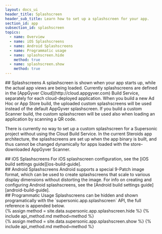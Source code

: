 ```yaml
---
layout: docs_ui
header_title: Splashscreen
header_sub_title: Learn how to set up a splashscreen for your app.
section_id: app
subsection_id: splashscreen
topics:
  - name: Overview
  - name: iOS Splashscreens
  - name: Android Splashscreens
  - name: Programmatic usage
  - name: splashscreen.hide
    method: true
  - name: splashscreen.show
    method: true
---
```


<section class="docs-section" id="overview">
## Splashscreens
A splashscreen is shown when your app starts up, while the actual app views are being loaded. Currently splashscreens are defined in the [AppGyver Cloud](http://cloud.appgyver.com) Build Service, separately for each cloud-deployed application. When you build a new Ad Hoc or App Store build, the uploaded custom splashscreens will be used instead of the default AppGyver splashscreen. If you build a custom Scanner build, the custom splashscreen will be used also when loading an application by scanning a QR code.

There is currently no way to set up a custom splashscreen for a Supersonic project without using the Cloud Build Service. In the current Steroids app architecture, the splashscreens are set up when the app binary is built, and thus cannot be changed dynamically for apps loaded with the store-downloaded AppGyver Scanner.
</section>
<section class="docs-section" id="ios-splashscreens">
## iOS Splashscreens
For iOS splashscreen configuration, see the [iOS build settings guide][ios-build-guide].
</section>
<section class="docs-section" id="android-splashscreens">
## Android Splashscreens
Android supports a special 9-Patch image format, which can be used to create splashscreens that scale to various display dimensions without distorting the image. For info on creating and configuring Android splashscreens, see the [Android build settings guide][android-build-guide].
</section>
<section class="docs-section" id="programmatic-usage">
## Programmatic Usage
Splashscreens can be hidden and shown programatically with the `supersonic.app.splashscreen` API, the full reference is appended below.
</section>
<section class="docs-section" id="splashscreen-hide">
{% assign method = site.data.supersonic.app.splashscreen.hide %}
{% include api_method.md method=method %}
</section>
<section class="docs-section" id="splashscreen-show">
{% assign method = site.data.supersonic.app.splashscreen.show %}
{% include api_method.md method=method %}
</section>

[android-build-guide]: /tooling/build-service/build-settings/build-settings-for-android/
[ios-build-guide]: /tooling/build-service/build-settings/build-settings-for-ios/